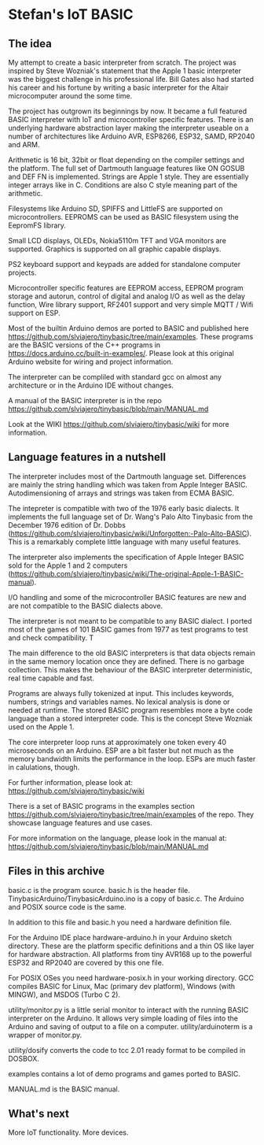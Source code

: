# Stefan's IoT BASIC

## The idea

My attempt to create a basic interpreter from scratch. The project was inspired by Steve Wozniak's statement that the Apple 1 basic interpreter was the biggest challenge in his professional life. Bill Gates also had started his career and his fortune by writing a basic interpreter for the Altair microcomputer around the some time. 

The project has outgrown its beginnings by now. It became a full featured BASIC interpreter with IoT and microcontroller specific features. There is an underlying hardware abstraction layer making the interpreter
useable on a number of architectures like Arduino AVR, ESP8266, ESP32, SAMD, RP2040 and ARM. 

Arithmetic is 16 bit, 32bit or float depending on the compiler settings and the platform. The full set of Dartmouth language features like ON GOSUB and DEF FN is implemented. Strings are Apple 1 style. They are essentially integer arrays like in C. Conditions are also C style meaning part of the arithmetic.

Filesystems like Arduino SD, SPIFFS and LittleFS are supported on microcontrollers. EEPROMS can be used
as BASIC filesystem using the EepromFS library.

Small LCD displays, OLEDs, Nokia5110m TFT and VGA monitors are supported. Graphics is supported on all graphic capable displays.

PS2 keyboard support and keypads are added for standalone computer projects.

Microcontroller specific features are EEPROM access, EEPROM program storage and autorun, control of digital and analog I/O as well as the delay function, Wire library support, RF2401 support and very simple MQTT / Wifi support on ESP.

Most of the builtin Arduino demos are ported to BASIC and published here https://github.com/slviajero/tinybasic/tree/main/examples. These programs are the BASIC versions of the C++ programs in https://docs.arduino.cc/built-in-examples/. Please look at this original Arduino website for wiring and project information.

The interpreter can be compliled with standard gcc on almost any architecture or in the Arduino IDE without changes. 

A manual of the BASIC interpreter is in the repo https://github.com/slviajero/tinybasic/blob/main/MANUAL.md

Look at the WIKI https://github.com/slviajero/tinybasic/wiki for more information.


## Language features in a nutshell 

The interpreter includes most of the Dartmouth language set. Differences are mainly the string handling which was taken from Apple Integer BASIC. Autodimensioning of arrays and strings was taken from ECMA BASIC.

The intepreter is compatible with two of the 1976 early basic dialects. It implements the full language set of Dr. Wang's Palo Alto Tinybasic from the December 1976 edition of Dr. Dobbs (https://github.com/slviajero/tinybasic/wiki/Unforgotten:-Palo-Alto-BASIC). This is a remarkably complete little language with many useful features. 

The interpreter also implements the specification of Apple Integer BASIC sold for the Apple 1 and 2 computers (https://github.com/slviajero/tinybasic/wiki/The-original-Apple-1-BASIC-manual).

I/O handling and some of the microcontroller BASIC features are new and are not compatible to the BASIC dialects above.

The interpreter is not meant to be compatible to any BASIC dialect. I ported most of the games of 101 BASIC games from 1977 as test programs to test and check compatibility. T

The main difference to the old BASIC interpreters is that data objects remain in the same memory location once they are defined. There is no garbage collection. This makes the behaviour of the BASIC interpreter deterministic, real time capable and fast. 

Programs are always fully tokenized at input. This includes keywords, numbers, strings and variables names. No lexical analysis is done or needed at runtime. The stored BASIC program resembles more a byte code language than a stored interpreter code. This is the concept Steve Wozniak used on the Apple 1. 

The core interpreter loop runs at approximately one token every 40 microseconds on an Arduino. ESP are a bit faster but not much as the memory bandwidth limits the performance in the loop. ESPs are much faster in calulations, though.

For further information, please look at: https://github.com/slviajero/tinybasic/wiki

There is a set of BASIC programs in the examples section https://github.com/slviajero/tinybasic/tree/main/examples of the repo. They showcase language features and use cases.

For more information on the language, please look in the manual at: https://github.com/slviajero/tinybasic/blob/main/MANUAL.md

## Files in this archive 

basic.c is the program source. basic.h is the header file. TinybasicArduino/TinybasicArduino.ino is a copy of basic.c. The Arduino and POSIX source code is the same.

In addition to this file and basic.h you need a hardware definition file.

For the Arduino IDE place hardware-arduino.h in your Arduino sketch directory. These are the platform specific definitions and a thin OS like layer for hardware abstraction. All platforms from tiny AVR168 up to the powerful ESP32 and RP2040 are covered by this one file. 

For POSIX OSes you need hardware-posix.h in your working directory. GCC compiles BASIC for Linux, Mac (primary dev platform), Windows (with MINGW), and MSDOS (Turbo C 2).

utility/monitor.py is a little serial monitor to interact with the running BASIC interpreter on the Arduino. It allows very simple loading of files into the Arduino and saving of output to a file on a computer. utility/arduinoterm is a wrapper of monitor.py.

utility/dosify converts the code to tcc 2.01 ready format to be compiled in DOSBOX.

examples contains a lot of demo programs and games ported to BASIC.

MANUAL.md is the BASIC manual.

## What's next

More IoT functionality. More devices.

